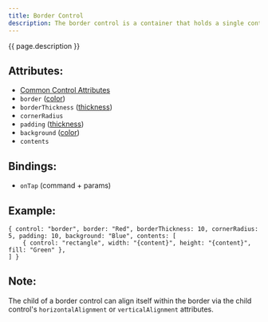 ```yaml
---
title: Border Control
description: The border control is a container that holds a single control and displays a visible border around it
---
```


{{ page.description }}

## Attributes:

* [Common Control Attributes](common)
* `border` ([color](../general/color))
* `borderThickness` ([thickness](../general/thickness))
* `cornerRadius`
* `padding` ([thickness](../general/thickness))
* `background` ([color](../general/color))
* `contents`

## Bindings:

* `onTap` (command + params)

## Example:

    { control: "border", border: "Red", borderThickness: 10, cornerRadius: 5, padding: 10, background: "Blue", contents: [
        { control: "rectangle", width: "{content}", height: "{content}", fill: "Green" },
    ] }

## Note:

The child of a border control can align itself within the border via the child control's `horizontalAlignment` or `verticalAlignment` attributes.
